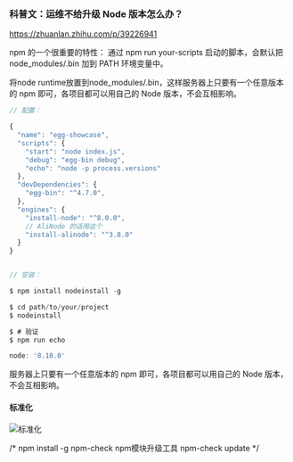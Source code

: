 




### 科普文：运维不给升级 Node 版本怎么办？
https://zhuanlan.zhihu.com/p/39226941

npm 的一个很重要的特性： 通过 npm run your-scripts 启动的脚本，会默认把 node_modules/.bin 加到 PATH 环境变量中。

将node runtime放置到node_modules/.bin，这样服务器上只要有一个任意版本的 npm 即可，各项目都可以用自己的 Node 版本，不会互相影响。

```js
// 配置：

{
  "name": "egg-showcase",
  "scripts": {
    "start": "node index.js",
    "debug": "egg-bin debug",
    "echo": "node -p process.versions"
  },
  "devDependencies": {
    "egg-bin": "^4.7.0",
  },
  "engines": {
    "install-node": "^8.0.0",
    // AliNode 的话用这个
    "install-alinode": "^3.8.0"
  }
}


// 安装：

$ npm install nodeinstall -g

$ cd path/to/your/project
$ nodeinstall

$ # 验证
$ npm run echo

node: '8.10.0'
```
服务器上只要有一个任意版本的 npm 即可，各项目都可以用自己的 Node 版本，不会互相影响。

#### 标准化
![标准化](https://pic3.zhimg.com/80/v2-c66e17fdfbe5e7310ab7a606f335f7b2_hd.jpg)



/*
npm install -g npm-check npm模块升级工具
npm-check update
*/
